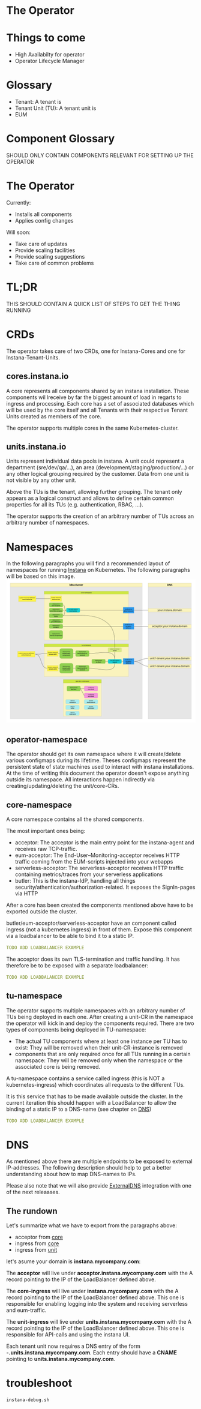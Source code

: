 # The Operator

# Things to come
- High Availabilty for operator
- Operator Lifecycle Manager

# Glossary

- Tenant: A tenant is
- Tenant Unit (TU): A tenant unit is
- EUM

# Component Glossary

SHOULD ONLY CONTAIN COMPONENTS RELEVANT FOR SETTING UP THE OPERATOR

# The Operator

Currently:
- Installs all components
- Applies config changes

Will soon:
- Take care of updates
- Provide scaling facilities
- Provide scaling suggestions
- Take care of common problems

# TL;DR
THIS SHOULD CONTAIN A QUICK LIST OF STEPS TO GET THE THING RUNNING

# CRDs

The operator takes care of two CRDs, one for Instana-Cores and one for Instana-Tenant-Units.

## cores.instana.io
A core represents all components shared by an instana installation. These components wil lreceive by far the biggest amount
of load in regarts to ingress and processing.
Each core has a set of associated databases which will be used by the core itself and all Tenants with their respective
Tenant Units created as members of the core.

The operator supports multiple cores in the same Kubernetes-cluster.

## units.instana.io
Units represent individual data pools in instana. A unit could represent a department (sre/dev/qa/...),
an area (development/staging/production/...) or any other logical grouping required by the customer. Data from one unit
is not visible by any other unit.

Above the TUs is the tenant, allowing further grouping. The tenant only appears as a logical construct and allows to define
certain common properties for all its TUs (e.g. authentication, RBAC, ...).

The operator supports the creation of an arbitrary number of TUs across an arbitrary number of namespaces.

# Namespaces
In the following paragraphs you will find a recommended layout of namespaces for running [Instana](https://www.instana.com/) on Kubernetes.
The following paragraphs will be based on this image.
![Namespace Layout](images/namespace_structure.jpg)

## operator-namespace
The operator should get its own namespace where it will create/delete various configmaps during its lifetime. Theses configmaps
represent the persistent state of state machines used to interact with instana installations.
At the time of writing this document the operator doesn't expose anything outside its namespace.
All interactions happen indirectly via creating/updating/deleting the unit/core-CRs.

## core-namespace
A core namespace contains all the shared components.

The most important ones being:

- acceptor: The acceptor is the main entry point for the instana-agent and receives raw TCP-traffic.
- eum-acceptor: The End-User–Monitoring-acceptor receives HTTP traffic coming from the EUM-scripts injected into your webapps
- serverless-acceptor: The serverless-acceptor receives HTTP traffic containing metrics/traces from your serverless applications
- butler: This is the instana-IdP, handling all things security/athentication/authorization-related. It exposes the SignIn-pages via HTTP

After a core has been created the components mentioned above have to be exported outside the cluster.

butler/eum-acceptor/serverless-acceptor have an component called ingress (not a kubernetes ingress) in front of them. Expose this
component via a loadbalancer to be able to bind it to a static IP.

```yaml
TODO ADD LOADBALANCER EXAMPLE
```

The acceptor does its own TLS-termination and traffic handling. It has therefore be to be exposed with a separate loadbalancer:

```yaml
TODO ADD LOADBALANCER EXAMPLE
```



## tu-namespace
The operator supports multiple namespaces with an arbitrary number of TUs being deployed in each one.
After creating a unit-CR in the namespace the operator will kick in and deploy the components required.
There are two types of components being deployed in TU-namespace:

- The actual TU components where at least one instance per TU has to exist:
 They will be removed when their unit-CR-instance is removed
- components that are only required once for all TUs running in a certain namespace:
 They will be removed only when the namespace or the associated core is being removed.

A tu-namespace contains a service called ingress (this is NOT a kubernetes-ingress) which coordinates all requests to
the different TUs.

It is this service that has to be made available outside the cluster.
In the current iteration this should happen with a LoadBalancer to allow the binding of a static IP to a DNS-name (see
chapter on [DNS](#dns))

```yaml
TODO ADD LOADBALANCER EXAMPLE
```

# DNS
As mentioned above there are multiple endpoints to be exposed to external IP-addresses. The following description should
help to get a better understanding about how to map DNS-names to IPs.

Please also note that we will also provide [ExternalDNS](https://github.com/kubernetes-sigs/external-dns) integration with
one of the next releaases.

## The rundown
Let's summarize what we have to export from the paragraphs above:

- acceptor from [core](#core-namespace)
- ingress from [core](#core-namespace)
- ingress from [unit](#unit-namespace)

let's asume your domain is **instana.mycompany.com**:

The **acceptor** will live under **acceptor.instana.mycompany.com** with the A record pointing to the IP of the LoadBalancer defined above.

The **core-ingress** will live under **instana.mycompany.com** with the A record pointing to the IP of the LoadBalancer defined above.
This one is responsible for enabling logging into the system and receiving serverless and eum-traffic.

The **unit-ingress** will live under **units.instana.mycompany.com** with the A record pointing to the IP of the LoadBalancer defined above.
This one is responsible for API-calls and using the instana UI.

Each tenant unit now requires a DNS entry of the form **<unit-name>-<tenant-name>.units.instana.mycompany.com**.
Each entry should have a **CNAME** pointing to **units.instana.mycompany.com**.

# troubleshoot

``` (bash)
instana-debug.sh
```

